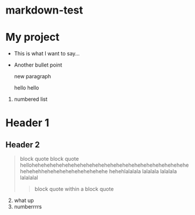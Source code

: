 markdown-test
=============

# My project

* This is what I want to say...
* Another bullet point

  new paragraph
  
  hello hello
  
1. numbered list

# Header 1
## Header 2

> block quote block quote hellohehehehehehehehehehehehehehehehehehehehehehehehehehehehehehhehehehehehehehehehehe hehehlalalala lalalala lalalala lalalalal
>> block quote within a block quote 

2. what up
1. numberrrrs